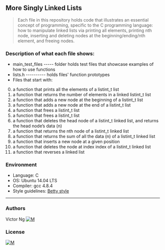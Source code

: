 ## More Singly Linked Lists
> Each file in this repository holds code that illustrates an essential concept of programming,
> specific to the C programming language:
> how to manipulate linked lists via printing all elements, printing nth node, inserting and deleting nodes at the beginning/ending/nth element, and freeing nodes.

### Description of what each file shows:
* main_test_files ----- folder holds test files that showcase examples of how to use functions
* lists.h ---------- holds files' function prototypes
* Files that start with:
0. a function that prints all the elements of a listint_t list
1. a function that returns the number of elements in a linked listint_t list
2. a function that adds a new node at the beginning of a listint_t list
3. a function that adds a new node at the end of a listint_t list
4. a function that frees a listint_t list
5. a function that frees a listint_t list
6. a function that deletes the head node of a listint_t linked list, and returns the head node’s data (n)
7. a function that returns the nth node of a listint_t linked list
8. a function that returns the sum of all the data (n) of a listint_t linked list
9. a function that inserts a new node at a given position
10. a function that deletes the node at index index of a listint_t linked list
100. a function that reverses a linked list

### Environment
* Language: C
* OS: Ubuntu 14.04 LTS
* Compiler: gcc 4.8.4
* Style guidelines: [Betty style](https://github.com/holbertonschool/Betty/wiki)

---
### Authors
Victor Ng [![M](https://upload.wikimedia.org/wikipedia/fr/thumb/c/c8/Twitter_Bird.svg/30px-Twitter_Bird.svg.png)](https://twitter.com/vikkybass1)


### License
 [![M](https://www.holbertonschool.com/holberton-logo-simple-200s.png)](https://www.holbertonschool.com)
